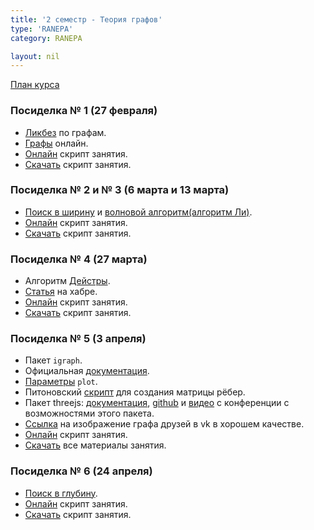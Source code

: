 ```yaml
---
title: '2 семестр - Теория графов'
type: 'RANEPA'
category: RANEPA

layout: nil
---
```


[План курса](https://ahmedushka7.github.io/R/scripts/semester_2_graph/plan/plan.html)

### Посиделка № 1 (27 февраля)

* [Ликбез](https://ru.wikipedia.org/wiki/%D0%93%D1%80%D0%B0%D1%84_(%D0%BC%D0%B0%D1%82%D0%B5%D0%BC%D0%B0%D1%82%D0%B8%D0%BA%D0%B0)) по графам.
* [Графы](http://graphonline.ru/) онлайн.
* [Онлайн](https://ahmedushka7.github.io/R/scripts/semester_2_graph/sem_1/intro_to_graphs.html) скрипт занятия.
* [Скачать](https://github.com/ahmedushka7/R/blob/master/docs/scripts/semester_2_graph/sem_1/sem_1.zip?raw=true) скрипт занятия.

### Посиделка № 2 и № 3 (6 марта и 13 марта)

* [Поиск в ширину](https://ru.wikipedia.org/wiki/%D0%9F%D0%BE%D0%B8%D1%81%D0%BA_%D0%B2_%D1%88%D0%B8%D1%80%D0%B8%D0%BD%D1%83) и [волновой алгоритм(алгоритм Ли)](https://ru.wikipedia.org/wiki/%D0%90%D0%BB%D0%B3%D0%BE%D1%80%D0%B8%D1%82%D0%BC_%D0%9B%D0%B8).
* [Онлайн](https://ahmedushka7.github.io/R/scripts/semester_2_graph/sem_2/voln.html) скрипт занятия.
* [Скачать](https://github.com/ahmedushka7/R/blob/master/docs/scripts/semester_2_graph/sem_2/sem_2.zip?raw=true) скрипт занятия.

### Посиделка № 4 (27 марта)

* Алгоритм [Дейстры](https://ru.wikipedia.org/wiki/%D0%90%D0%BB%D0%B3%D0%BE%D1%80%D0%B8%D1%82%D0%BC_%D0%94%D0%B5%D0%B9%D0%BA%D1%81%D1%82%D1%80%D1%8B).
* [Статья](https://habr.com/ru/post/111361/) на хабре.
* [Онлайн](https://ahmedushka7.github.io/R/scripts/semester_2_graph/sem_3/dijkstra.html) скрипт занятия.
* [Скачать](https://github.com/ahmedushka7/R/blob/master/docs/scripts/semester_2_graph/sem_3/sem_3.zip?raw=true) скрипт занятия.

### Посиделка № 5 (3 апреля)

* Пакет `igraph`.
* Официальная [документация](https://igraph.org/).
* [Параметры](https://igraph.org/r/doc/plot.common.html) `plot`.
* Питоновский [скрипт](https://github.com/ahmedushka7/R/blob/master/docs/scripts/semester_2_graph/sem_4/vk.ipynb) для создания матрицы рёбер.
* Пакет threejs: [документация](https://cran.r-project.org/web/packages/threejs/threejs.pdf), [github](https://github.com/bwlewis/rthreejs) и [видео](https://www.rstudio.com/resources/videos/interactive-network-visualization-with-threejs-and-r/) с конференции с возможностями этого пакета.
* [Ссылка](https://github.com/ahmedushka7/R/raw/master/docs/scripts/semester_2_graph/sem_4/graph_1.png) на изображение графа друзей в vk в хорошем качестве.
* [Онлайн](https://ahmedushka7.github.io/R/scripts/semester_2_graph/sem_4/igraph.html) скрипт занятия.
* [Скачать](https://github.com/ahmedushka7/R/blob/master/docs/scripts/semester_2_graph/sem_4/sem_4.zip?raw=true) все материалы занятия.

### Посиделка № 6 (24 апреля)

* [Поиск в глубину](https://ru.wikipedia.org/wiki/Поиск_в_глубину).
* [Онлайн](https://ahmedushka7.github.io/R/scripts/semester_2_graph/sem_5/dfs.html) скрипт занятия.
* [Скачать](https://github.com/ahmedushka7/R/blob/master/docs/scripts/semester_2_graph/sem_5/sem_5.zip?raw=true) скрипт занятия.
